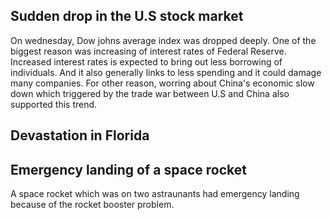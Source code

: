## Sudden drop in the U.S stock market

On wednesday, Dow johns average index was dropped deeply. One of the biggest reason was increasing of interest rates of Federal Reserve. Increased interest rates is expected to bring out less borrowing of individuals. And it also generally links to less spending and it could damage many companies. For other reason, worring about China's economic slow down which triggered by the trade war between U.S and China also supported this trend.

## Devastation in Florida

## Emergency landing of a space rocket

A space rocket which was on two astraunants had emergency landing because of the rocket booster problem.
